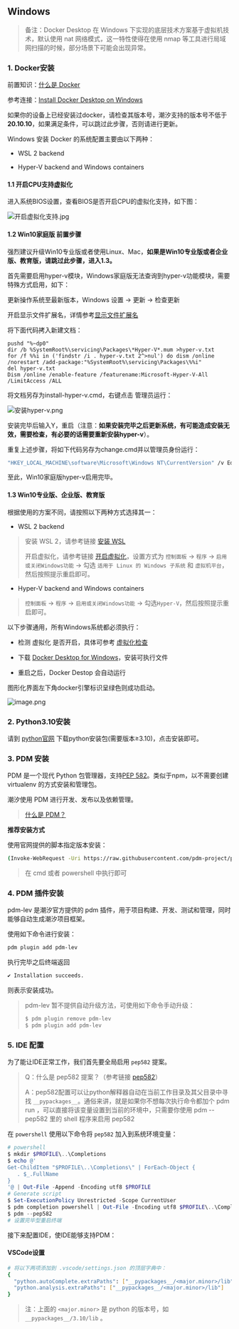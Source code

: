 ## Windows

> 备注：Docker Desktop 在 Windows 下实现的底层技术方案基于虚拟机技术，默认使用 nat 网络模式，这一特性使得在使用 nmap 等工具进行局域网扫描的时候，部分场景下可能会出现异常。

### 1. Docker安装
前置知识：[什么是 Docker](https://www.redhat.com/zh/topics/containers/what-is-docker)

参考连接：[Install Docker Desktop on Windows](https://docs.docker.com/desktop/windows/install/)

如果你的设备上已经安装过docker，请检查其版本号，潮汐支持的版本号不低于**20.10.10**，如果满足条件，可以跳过此步骤，否则请进行更新。

Windows 安装 Docker 的系统配置主要由以下两种：

- WSL 2 backend

- Hyper-V backend and Windows containers

#### 1.1 开启CPU支持虚拟化

进入系统BIOS设置，查看BIOS是否开启CPU的虚拟化支持，如下图：			

![开启虚拟化支持.jpg](https://levimg.s3.cn-northwest-1.amazonaws.com.cn/x/2e12d9cd-cf65-4c6c-88a2-1b6d42110f22.JPEG)

#### 1.2 Win10家庭版 前置步骤

强烈建议升级Win10专业版或者使用Linux、Mac，**如果是Win10专业版或者企业版、教育版，请跳过此步骤，进入1.3。**

首先需要启用hyper-v模块，Windows家庭版无法查询到hyper-v功能模块，需要特殊方式启用，如下：

更新操作系统至最新版本，Windows 设置 -> 更新 -> 检查更新

开启显示文件扩展名，详情参考[显示文件扩展名](https://jingyan.baidu.com/article/f7ff0bfcc9c0e12e26bb13a0.html)		

将下面代码拷入新建文档：			

```vbscript
pushd "%~dp0"
dir /b %SystemRoot%\servicing\Packages\*Hyper-V*.mum >hyper-v.txt
for /f %%i in ('findstr /i . hyper-v.txt 2^>nul') do dism /online /norestart /add-package:"%SystemRoot%\servicing\Packages\%%i"
del hyper-v.txt
Dism /online /enable-feature /featurename:Microsoft-Hyper-V-All /LimitAccess /ALL
```

将文档另存为install-hyper-v.cmd，右键点击 管理员运行：

![安装hyper-v.png](https://levimg.s3.cn-northwest-1.amazonaws.com.cn/x/61620bb6-2a0d-4974-a27c-39471f7c0020.png)		

安装完毕后输入Y，重启（注意：**如果安装完毕之后更新系统，有可能造成安装无效，需要检查，有必要的话需要重新安装hyper-v**）。			

重复上述步骤，将如下代码另存为change.cmd并以管理员身份运行：

```cmd
"HKEY_LOCAL_MACHINE\software\Microsoft\Windows NT\CurrentVersion" /v EditionId /T REG_EXPAND_SZ /d Professional /F
```

至此，Win10家庭版hyper-v启用完毕。

#### 1.3 Win10专业版、企业版、教育版

根据使用的方案不同，请按照以下两种方式选择其一：

- WSL 2 backend

> 安装 WSL 2，请参考链接 [安装 WSL](https://docs.microsoft.com/zh-cn/windows/wsl/install)
>
> 开启虚拟化，请参考链接 [开启虚拟化](https://docs.docker.com/desktop/windows/troubleshoot/#virtualization)，设置方式为 `控制面板` -> `程序` -> `启用或关闭Windows功能` -> 勾选 `适用于 Linux 的 Windows 子系统` 和 `虚拟机平台`，然后按照提示重启即可。

- Hyper-V backend and Windows containers

> `控制面板` -> `程序` -> `启用或关闭Windows功能` -> 勾选`Hyper-V`，然后按照提示重启即可。

以下步骤通用，所有Windows系统都必须执行：​			

- 检测 虚拟化 是否开启，具体可参考 [虚拟化检查](https://docs.docker.com/desktop/windows/troubleshoot/#virtualization-must-be-enabled)

- 下载 [Docker Desktop for Windows](https://docs.docker.com/desktop/windows/install/)，安装可执行文件

- 重启之后，Docker Destop 会自动运行

图形化界面左下角docker引擎标识呈绿色则成功启动。

![image.png](https://levimg.s3.cn-northwest-1.amazonaws.com.cn/x/87fe783c-f999-4b50-85f9-99a0080d6561.png)

### 2. Python3.10安装

请到 [python官网](https://www.python.org/downloads/) 下载python安装包(需要版本≥3.10)，点击安装即可。

### 3. PDM 安装

PDM 是一个现代 Python 包管理器，支持[PEP 582](https://www.python.org/dev/peps/pep-0582/)。类似于npm，以不需要创建 virtualenv 的方式安装和管理包。

潮汐使用 PDM 进行开发、发布以及依赖管理。

> [什么是 PDM？](https://pdm.fming.dev/)

**推荐安装方式**

使用官网提供的脚本指定版本安装：

```bash
(Invoke-WebRequest -Uri https://raw.githubusercontent.com/pdm-project/pdm/main/install-pdm.py -UseBasicParsing).Content | python -
```

> 在 cmd 或者 powershell 中执行即可

### 4. PDM 插件安装

pdm-lev 是潮汐官方提供的 pdm 插件，用于项目构建、开发、测试和管理，同时能够自动生成潮汐项目框架。

使用如下命令进行安装：

```bash
pdm plugin add pdm-lev
```

执行完毕之后终端返回

```bash
✔ Installation succeeds.
```

则表示安装成功。

> pdm-lev 暂不提供自动升级方法，可使用如下命令手动升级：
>
> ```bash
> $ pdm plugin remove pdm-lev
> $ pdm plugin add pdm-lev
> ```

### 5. IDE 配置

为了能让IDE正常工作，我们首先要全局启用 `pep582` 提案。

> Q：什么是 pep582 提案？（参考链接 [pep582](https://peps.python.org/pep-0582/)）
>
> A：pep582配置可以让python解释器自动在当前工作目录及其父目录中寻找 `__pypackages__`。通俗来讲，就是如果你不想每次执行命令都加个 pdm run ，可以直接将该变量设置到当前的环境中，只需要你使用 pdm --pep582 里的 shell 程序来启用 pep582

在 `powershell` 使用以下命令将 `pep582` 加入到系统环境变量：

```powershell
# powershell
$ mkdir $PROFILE\..\Completions
$ echo @'
Get-ChildItem "$PROFILE\..\Completions\" | ForEach-Object {
   . $_.FullName
}
'@ | Out-File -Append -Encoding utf8 $PROFILE
# Generate script
$ Set-ExecutionPolicy Unrestricted -Scope CurrentUser
$ pdm completion powershell | Out-File -Encoding utf8 $PROFILE\..\Completions\pdm_completion.ps1
$ pdm --pep582
# 设置完毕型重启终端
```

接下来配置IDE，使IDE能够支持PDM：

#### VSCode设置
```bash
# 将以下两项添加到 .vscode/settings.json 的顶层字典中：
{
  "python.autoComplete.extraPaths": ["__pypackages__/<major.minor>/lib"],
  "python.analysis.extraPaths": ["__pypackages__/<major.minor>/lib"]
}
```

> 注：上面的 `<major.minor>` 是 python 的版本号，如 `__pypackages__/3.10/lib` 。
